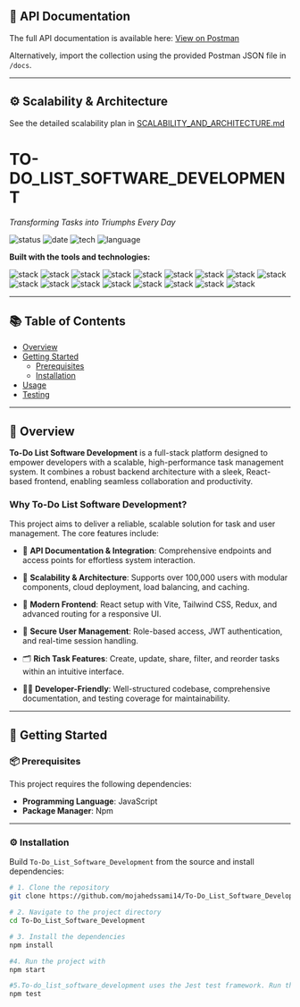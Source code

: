 ## 📄 API Documentation

The full API documentation is available here: [View on Postman](https://documenter.getpostman.com/view/31139033/2sB2xFe7mS)

Alternatively, import the collection using the provided Postman JSON file in `/docs`.

---

## ⚙️ Scalability & Architecture

See the detailed scalability plan in [SCALABILITY_AND_ARCHITECTURE.md](./SCALABILITY_AND_ARCHITECTURE.md)


# TO-DO_LIST_SOFTWARE_DEVELOPMENT

*Transforming Tasks into Triumphs Every Day*

![status](https://img.shields.io/badge/status-working-brightgreen)
![date](https://img.shields.io/badge/last%20updated-today-blue)
![tech](https://img.shields.io/badge/tech-MERN-purple)
![language](https://img.shields.io/badge/language-JS-yellow)

**Built with the tools and technologies:**

![stack](https://img.shields.io/badge/Node.js-339933?logo=node.js&logoColor=white)
![stack](https://img.shields.io/badge/Express-000000?logo=express&logoColor=white)
![stack](https://img.shields.io/badge/JEST-C21325?logo=jest&logoColor=white)
![stack](https://img.shields.io/badge/MongoDB-47A248?logo=mongodb&logoColor=white)
![stack](https://img.shields.io/badge/React-61DAFB?logo=react&logoColor=black)
![stack](https://img.shields.io/badge/Redux-764ABC?logo=redux&logoColor=white)
![stack](https://img.shields.io/badge/TailwindCSS-38B2AC?logo=tailwind-css&logoColor=white)
![stack](https://img.shields.io/badge/HTML5-E34F26?logo=html5&logoColor=white)
![stack](https://img.shields.io/badge/CSS3-1572B6?logo=css3&logoColor=white)
![stack](https://img.shields.io/badge/JavaScript-F7DF1E?logo=javascript&logoColor=black)
![stack](https://img.shields.io/badge/ENV-222?logo=dotenv&logoColor=white)
![stack](https://img.shields.io/badge/PostCSS-DD3A0A?logo=postcss&logoColor=white)
![stack](https://img.shields.io/badge/Vite-646CFF?logo=vite&logoColor=white)
![stack](https://img.shields.io/badge/ESLint-4B32C3?logo=eslint&logoColor=white)
![stack](https://img.shields.io/badge/Prettier-F7B93E?logo=prettier&logoColor=black)
![stack](https://img.shields.io/badge/VSCode-007ACC?logo=visual-studio-code&logoColor=white)
![stack](https://img.shields.io/badge/Node.js-333333?logo=nodedotjs&logoColor=white)

---

## 📚 Table of Contents

- [Overview](#overview)
- [Getting Started](#getting-started)
  - [Prerequisites](#prerequisites)
  - [Installation](#installation)
- [Usage](#usage)
- [Testing](#testing)

---

## 📖 Overview

**To-Do List Software Development** is a full-stack platform designed to empower developers with a scalable, high-performance task management system. It combines a robust backend architecture with a sleek, React-based frontend, enabling seamless collaboration and productivity.

### Why To-Do List Software Development?

This project aims to deliver a reliable, scalable solution for task and user management. The core features include:

- 🧩 **API Documentation & Integration**: Comprehensive endpoints and access points for effortless system interaction.

- 🚀 **Scalability & Architecture**: Supports over 100,000 users with modular components, cloud deployment, load balancing, and caching.

- 🎯 **Modern Frontend**: React setup with Vite, Tailwind CSS, Redux, and advanced routing for a responsive UI.

- 🔐 **Secure User Management**: Role-based access, JWT authentication, and real-time session handling.

- 🗂️ **Rich Task Features**: Create, update, share, filter, and reorder tasks within an intuitive interface.

- 👨‍💻 **Developer-Friendly**: Well-structured codebase, comprehensive documentation, and testing coverage for maintainability.

---

## 🚀 Getting Started

### 📦 Prerequisites

This project requires the following dependencies:

- **Programming Language**: JavaScript  
- **Package Manager**: Npm

---

### ⚙️ Installation

Build `To-Do_List_Software_Development` from the source and install dependencies:

```bash
# 1. Clone the repository
git clone https://github.com/mojahedssami14/To-Do_List_Software_Development

# 2. Navigate to the project directory
cd To-Do_List_Software_Development

# 3. Install the dependencies
npm install

#4. Run the project with
npm start

#5.To-do_list_software_development uses the Jest test framework. Run the test suite with
npm test


